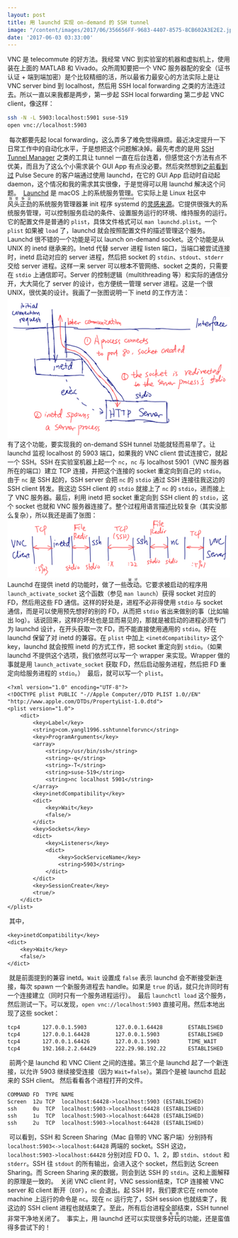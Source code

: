 ```yaml
---
layout: post
title: 用 launchd 实现 on-demand 的 SSH tunnel
image: "/content/images/2017/06/356656FF-9683-4407-8575-8CB602A3E2E2.jpg"
date: '2017-06-03 03:33:00'
---
```


VNC 是 telecommute 的好方法。我经常 VNC 到实验室的机器和虚拟机上，使用装在上面的 MATLAB 和 Vivado。众所周知要把一个 VNC 服务器配的安全（证书认证 + 端到端加密）是个比较精细的活，所以最省力最安心的方法实际上是让 VNC server bind 到 localhost，然后用 SSH local forwarding 之类的方法连过去。所以一直以来我都是两步，第一步起 SSH local forwarding 第二步起 VNC client，像这样：
​
```bash
ssh -N -L 5903:localhost:5901 suse-519
open vnc://localhost:5903
```
​
每次都要先起 local forwarding，这么弄多了难免觉得麻烦。最近决定提升一下日常工作中的自动化水平，于是想把这个问题解决掉。最先考虑的是用 [SSH Tunnel Manager](https://www.tynsoe.org/v2/stm/) 之类的工具让 tunnel 一直在后台连着，但感觉这个方法有点不优美，而且为了这么个小需求装个 GUI App 有点没必要。然后突然想到[之前看到过](https://blog.yangl1996.com/use-openconnect-to-connect-to-pulse-secure-on-mac/) Pulse Secure 的客户端通过使用 launchd，在它的 GUI App 启动时自动起 daemon，这个情况和我的需求其实很像，于是觉得可以用 launchd 解决这个问题。
​
[Launchd](https://en.wikipedia.org/wiki/Launchd) 是 macOS 上的系统服务管理。它实际上是 Linux 社区中<ruby>风头正劲<rt>饱受争议</rt></ruby>的系统服务管理器兼 init 程序 <ruby>systemd<rt>shitstemd</rt></ruby> 的[灵感来源](https://news.ycombinator.com/item?id=7204093)。它提供很强大的系统服务管理，可以控制服务启动的条件、设置服务运行的环境、维持服务的运行。它的配置文件是普通的 `plist`，具体文件格式可以 `man launchd.plist`。一个 `plist` 如果被 `load` 了，launchd 就会按照配置文件的描述管理这个服务。
​
Launchd 很不错的一个功能是可以 launch on-demand socket。这个功能是从 UNIX 的 inetd 继承来的。Inetd 代替 server 进程 listen 端口，当端口被尝试连接时，inetd 启动对应的 server 进程，然后把 socket 的 `stdin`、`stdout`、`stderr` 交给 server 进程。这样一来 server 可以根本不管网络、socket 之类的，只需要在 `stdio` 上通信即可。Server 的控制逻辑（multithreading 等）和实际的通信分开，大大简化了 server 的设计，也方便统一管理 server 进程。这是一个很 UNIX，很优美的设计。我画了一张图说明一下 inetd 的工作方法：
​
![](/content/images/2017/06/inted-overview.png)
​
有了这个功能，要实现我的 on-demand SSH tunnel 功能就轻而易举了。让 launchd 监视 localhost 的 5903 端口，如果我的 VNC client 尝试连接它，就起一个 SSH。SSH 在实验室机器上起一个 `nc`，`nc` 与 localhost 5901（VNC 服务器所在的端口）建立 TCP 连接，并把这个连接的 socket 重定向到自己的 `stdio`。由于 `nc` 是 SSH 起的，SSH server 会把 `nc` 的 `stdio` 通过 SSH 连接往我这边的 SSH client 转发。我这边 SSH client 的 `stdio` 就接上了 `nc` 的 `stdio`，进而接上了 VNC 服务器。最后，利用 inetd 把 socket 重定向到 SSH client 的 `stdio`，这个 socket 也就和 VNC 服务器连接了。整个过程用语言描述比较复杂（其实没那么复杂），所以我还是画了张图：
​
![](/content/images/2017/06/ssh-tunnel-on-demand-whole-process.png)
​
Launchd 在提供 inetd 的功能时，做了一些<ruby>改动<rt>破坏</rt></ruby>。它要求被启动的程序用 `launch_activate_socket` 这个函数（参见 `man launch`）获得 socket 对应的 FD，然后用这些 FD 通信。这样的好处是，进程不必非得使用 `stdio` 与 socket 通信，而是可以使用预先想好的别的 FD，从而把 `stdio` 省出来做别的事（比如输出 log）。话说回来，这样的坏处也是显而易见的，那就是被启动的进程必须专门为 launchd 设计，在开头获取一次 FD，而不能直接使用通用的 `stdio`。好在 launchd 保留了对 inetd 的兼容。在 `plist` 中加上 `<inetdCompatibility>` 这个 key，launchd 就会按照 inetd 的方式工作，把 socket 重定向到 `stdio`。（如果 launchd 不提供这个选项，我们依然可以写一个 wrapper 来实现。Wrapper 做的事就是用 `launch_activate_socket` 获取 FD，然后启动服务进程，然后把 FD 重定向给服务进程的 `stdio`。）
​
最后，就可以写一个 `plist`。
​
```plist
<?xml version="1.0" encoding="UTF-8"?>
<!DOCTYPE plist PUBLIC "-//Apple Computer//DTD PLIST 1.0//EN" "http://www.apple.com/DTDs/PropertyList-1.0.dtd">
<plist version="1.0">
    <dict>
        <key>Label</key>
        <string>com.yangl1996.sshtunnelforvnc</string>
        <key>ProgramArguments</key>
        <array>
            <string>/usr/bin/ssh</string>
            <string>-q</string>
            <string>-T</string>
            <string>suse-519</string>
            <string>nc localhost 5901</string>
        </array>
        <key>inetdCompatibility</key>
        <dict>
            <key>Wait</key>
            <false/>
        </dict>
        <key>Sockets</key>
        <dict>
            <key>Listeners</key>
            <dict>
                <key>SockServiceName</key>
                <string>5903</string>
            </dict>
        </dict>
        <key>SessionCreate</key>
        <true/>
    </dict>
</plist>
```
​
其中，
​
```plist
<key>inetdCompatibility</key>
<dict>
    <key>Wait</key>
    <false/>
</dict>
```
​
就是前面提到的兼容 inetd。`Wait` 设置成 `false` 表示 launchd 会不断接受新连接，每次 spawn 一个新服务进程去 handle。如果是 `true` 的话，就只允许同时有一个连接建立（同时只有一个服务进程运行）。
​
最后 `launchctl load` 这个服务，然后测试一下。可以发现，`open vnc://localhost:5903` 直接可用。然后本地出现了这些 socket：
​
```
tcp4       127.0.0.1.5903         127.0.0.1.64428        ESTABLISHED
tcp4       127.0.0.1.64428        127.0.0.1.5903         ESTABLISHED
tcp4       127.0.0.1.64426        127.0.0.1.5903         TIME_WAIT
tcp4       192.168.2.2.64429      222.29.98.192.22       ESTABLISHED
```
​
前两个是 launchd 和 VNC Client 之间的连接。第三个是 launchd 起了一个新连接，以允许 5903 继续接受连接（因为 `Wait=false`）。第四个是被 launchd 启起来的 SSH client。
​
然后看看各个进程打开的文件。
​
```
COMMAND FD  TYPE NAME
Screen  12u TCP  localhost:64428->localhost:5903 (ESTABLISHED)
ssh     0u  TCP  localhost:5903->localhost:64428 (ESTABLISHED)
ssh     1u  TCP  localhost:5903->localhost:64428 (ESTABLISHED)
ssh     2u  TCP  localhost:5903->localhost:64428 (ESTABLISHED)
```
​
可以看到，SSH 和 Screen Sharing（Mac 自带的 VNC 客户端）分别持有 `localhost:5903<->localhost:64428` 两端的 socket。SSH 这边，`localhost:5903->localhost:64428` 分别对应 FD 0、1、2，即 `stdin`、`stdout` 和 `stderr`。SSH 往 `stdout` 的所有输出，会进入这个 socket，然后到达 Screen Sharing。而 Screen Sharing 来的数据，则会到达 SSH 的 `stdin`。这和上面解释的原理是一致的。
​
关闭 VNC client 时，VNC session结束，TCP 连接被 VNC server 和 client 断开（`EOF`），`nc` 会退出。起 SSH 时，我们要求它在 remote machine 上运行的命令是 `nc`。现在 `nc` 运行完了，SSH session 也就结束了，我这边的 SSH client 进程也就结束了。至此，所有后台进程全部结束，SSH tunnel 非常干净地关闭了。
​
事实上，用 launchd 还可以实现很多<ruby>好玩<rt>有用</rt></ruby>的功能，还是蛮值得多尝试下的！

